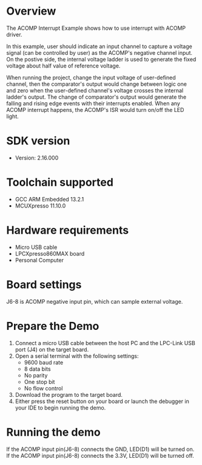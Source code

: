 Overview
========

The ACOMP Interrupt Example shows how to use interrupt with ACOMP driver.

In this example, user should indicate an input channel to capture a voltage signal (can be controlled by user) as the 
ACOMP's negative channel input. On the postive side, the internal voltage ladder is used to generate the fixed voltage about
half value of reference voltage.

When running the project, change the input voltage of user-defined channel, then the comparator's output would change
between logic one and zero when the user-defined channel's voltage crosses the internal ladder's output. The change of
comparator's output would generate the falling and rising edge events with their interrupts enabled. When any ACOMP 
interrupt happens, the ACOMP's ISR would turn on/off the LED light.

SDK version
===========
- Version: 2.16.000

Toolchain supported
===================
- GCC ARM Embedded  13.2.1
- MCUXpresso  11.10.0

Hardware requirements
=====================
- Micro USB cable
- LPCXpresso860MAX board
- Personal Computer

Board settings
==============
J6-8 is ACOMP negative input pin, which can sample external voltage.

Prepare the Demo
================
1.  Connect a micro USB cable between the host PC and the LPC-Link USB port (J4) on the target board.
2.  Open a serial terminal with the following settings:
    - 9600 baud rate
    - 8 data bits
    - No parity
    - One stop bit
    - No flow control
3.  Download the program to the target board.
4.  Either press the reset button on your board or launch the debugger in your IDE to begin running the demo.

Running the demo
================
If the ACOMP input pin(J6-8) connects the GND, LED(D1) will be turned on.
If the ACOMP input pin(J6-8) connects the 3.3V, LED(D1) will be turned off.
